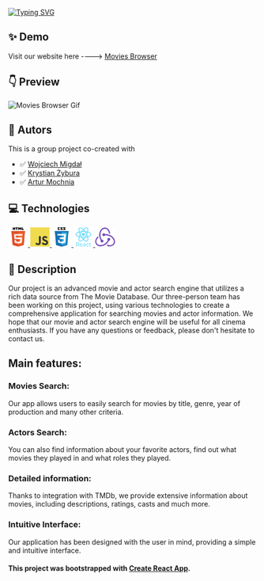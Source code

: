 [![Typing SVG](https://readme-typing-svg.demolab.com?font=Fira+Code&size=28&pause=1000&color=B000FF&center=true&vCenter=true&width=650&lines=Welcome+on+our+Movies+Browser+Project)](https://git.io/typing-svg)

## ✨ Demo

Visit our website here ----> [Movies Browser](https://woytekmig.github.io/movies-browser)

## 👇 Preview

![Movies Browser Gif](/movies-browser-demo.gif)

## 🤝 Autors

This is a group project co-created with

- ✅ [Wojciech Migdał](https://github.com/WoytekMig)
- ✅ [Krystian Żybura](https://github.com/KrystianZybura)
- ✅ [Artur Mochnia](https://github.com/Arcziwald)

## 💻 Technologies

<p align="left"> <a href="https://www.w3.org/html/" target="_blank" rel="noreferrer"> <img src="https://raw.githubusercontent.com/devicons/devicon/master/icons/html5/html5-original-wordmark.svg" alt="html5" width="40" height="40"/> </a> <a href="https://developer.mozilla.org/en-US/docs/Web/JavaScript" target="_blank" rel="noreferrer"> <img src="https://raw.githubusercontent.com/devicons/devicon/master/icons/javascript/javascript-original.svg" alt="javascript" width="40" height="40"/> <a href="https://www.w3schools.com/css/" target="_blank" rel="noreferrer"> <img src="https://raw.githubusercontent.com/devicons/devicon/master/icons/css3/css3-original-wordmark.svg" alt="css3" width="40" height="40"/> </a> </a><a href="https://reactjs.org/" target="_blank" rel="noreferrer"> <img src="https://raw.githubusercontent.com/devicons/devicon/master/icons/react/react-original-wordmark.svg" alt="react" width="40" height="40"/> </a> <a href="https://redux.js.org" target="_blank" rel="noreferrer"> <img src="https://raw.githubusercontent.com/devicons/devicon/master/icons/redux/redux-original.svg" alt="redux" width="40" height="40"/> </a>

## 📓 Description

Our project is an advanced movie and actor search engine that utilizes a rich data source from The Movie Database. Our three-person team has been working on this project, using various technologies to create a comprehensive application for searching movies and actor information. We hope that our movie and actor search engine will be useful for all cinema enthusiasts. If you have any questions or feedback, please don't hesitate to contact us.

## Main features:

### Movies Search:

Our app allows users to easily search for movies by title, genre, year of production and many other criteria.

### Actors Search:

You can also find information about your favorite actors, find out what movies they played in and what roles they played.

### Detailed information:

Thanks to integration with TMDb, we provide extensive information about movies, including descriptions, ratings, casts and much more.

### Intuitive Interface:

Our application has been designed with the user in mind, providing a simple and intuitive interface.

#### This project was bootstrapped with [Create React App](https://github.com/facebook/create-react-app).
